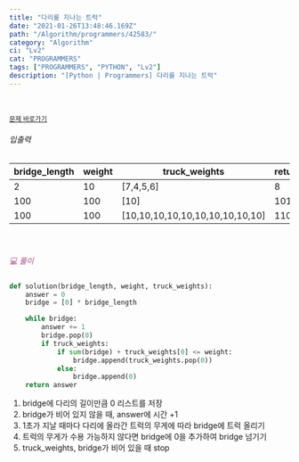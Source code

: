 ```yaml
---
title: "다리를 지나는 트럭"
date: "2021-01-26T13:48:46.169Z"
path: "/Algorithm/programmers/42583/"
category: "Algorithm"
ci: "Lv2"
cat: "PROGRAMMERS"
tags: ["PROGRAMMERS", "PYTHON", "Lv2"]
description: "[Python | Programmers] 다리를 지나는 트럭"
---
```


<br />

<a href="https://programmers.co.kr/learn/courses/30/lessons/42583"><small>문제 바로가기</small></a>

###### 입출력

| bridge_length | weight | truck_weights                   | return |
| ------------- | ------ | ------------------------------- | ------ |
| 2             | 10     | [7,4,5,6]                       | 8      |
| 100           | 100    | [10]                            | 101    |
| 100           | 100    | [10,10,10,10,10,10,10,10,10,10] | 110    |

<br />

##### <h5 style="color:#C587AE;">💻 풀이</h5>

```python
def solution(bridge_length, weight, truck_weights):
    answer = 0
    bridge = [0] * bridge_length

    while bridge:
        answer += 1
        bridge.pop(0)
        if truck_weights:
            if sum(bridge) + truck_weights[0] <= weight:
                bridge.append(truck_weights.pop(0))
            else:
                bridge.append(0)
    return answer
```

1. bridge에 다리의 길이만큼 0 리스트를 저장
2. bridge가 비어 있지 않을 때, answer에 시간 +1
3. 1초가 지날 때마다 다리에 올라간 트럭의 무게에 따라 bridge에 트럭 올리기
4. 트럭의 무게가 수용 가능하지 않다면 bridge에 0을 추가하여 bridge 넘기기
5. truck_weights, bridge가 비어 있을 때 stop

<br />

